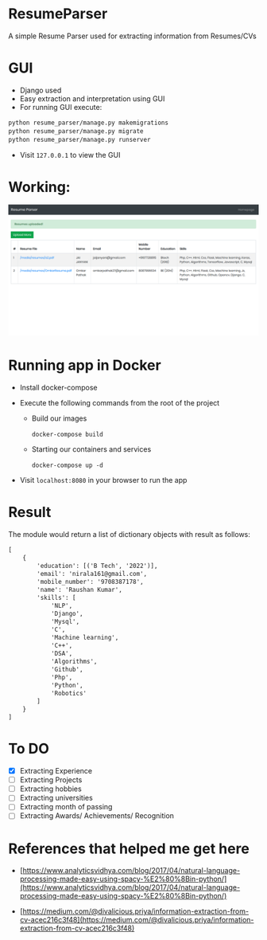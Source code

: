 # ResumeParser
A simple Resume Parser used for extracting information from Resumes/CVs



# GUI

- Django used
- Easy extraction and interpretation using GUI
- For running GUI execute:

```bash
python resume_parser/manage.py makemigrations
python resume_parser/manage.py migrate
python resume_parser/manage.py runserver
```

- Visit `127.0.0.1` to view the GUI

# Working:

![Working](results/resume_parser_result.png)

# Running app in Docker

- Install docker-compose
- Execute the following commands from the root of the project
    - Build our images

        `docker-compose build`

    - Starting our containers and services

        `docker-compose up -d`

- Visit `localhost:8080` in your browser to run the app

# Result

The module would return a list of dictionary objects with result as follows:

```
[
    {
        'education': [('B Tech', '2022')],
        'email': 'nirala161@gmail.com',
        'mobile_number': '9708387178',
        'name': 'Raushan Kumar',
        'skills': [
            'NLP',
            'Django',
            'Mysql',
            'C',
            'Machine learning',
            'C++',
            'DSA',
            'Algorithms',
            'Github',
            'Php',
            'Python',
            'Robotics'
        ]
    }
]
```

# To DO

- [x] Extracting Experience
- [ ] Extracting Projects
- [ ] Extracting hobbies
- [ ] Extracting universities
- [ ] Extracting month of passing
- [ ] Extracting Awards/ Achievements/ Recognition

# References that helped me get here


- [https://www.analyticsvidhya.com/blog/2017/04/natural-language-processing-made-easy-using-spacy-%E2%80%8Bin-python/](https://www.analyticsvidhya.com/blog/2017/04/natural-language-processing-made-easy-using-spacy-%E2%80%8Bin-python/)

- [https://medium.com/@divalicious.priya/information-extraction-from-cv-acec216c3f48](https://medium.com/@divalicious.priya/information-extraction-from-cv-acec216c3f48)
